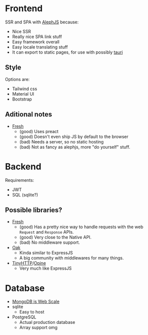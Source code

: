 # Frontend

SSR and SPA with [AlephJS](https://alephjs.org/) because:
- Nice SSR
- Really nice SPA link stuff
- Easy framework overall
- Easy locale translating stuff
- It can export to static pages, for use with possibly [tauri](https://tauri.studio/en/)

## Style

Options are:
- Tailwind css
- Material UI 
- Bootstrap

## Aditional notes

- [Fresh](https://github.com/lucacasonato/fresh)
  - (good) Uses preact
  - (good) Doesn't even ship JS by default to the browser
  - (bad) Needs a server, so no static hosting
  - (bad) Not as fancy as alephjs, more "do yourself" stuff.

# Backend

Requirements:
- JWT
- SQL (sqlite?)

## Possible libraries?

- [Fresh](https://github.com/lucacasonato/fresh)
  - (good) Has a pretty nice way to handle requests with the web `Request` and `Response` APIs.
  - (good) Very close to the Native API.
  - (bad) No middleware support.
- [Oak](https://oakserver.github.io/oak/)
  - Kinda similar to ExpressJS
  - A big community with middlewares for many things.
- [TinyHTTP](https://deno.land/x/tinyhttp@0.1.24)/[Opine](https://deno.land/x/opine@1.9.0)
  - Very much like ExpressJS

# Database

- [MongoDB is Web Scale](https://www.youtube.com/watch?v=b2F-DItXtZs)
- sqlite
  - Easy to host 
- PostgreSQL
  - Actual production database 
  - Array support omg
